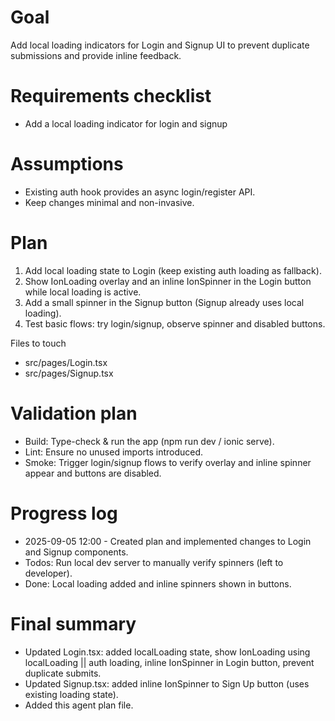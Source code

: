 # Goal
Add local loading indicators for Login and Signup UI to prevent duplicate submissions and provide inline feedback.

# Requirements checklist
- Add a local loading indicator for login and signup

# Assumptions
- Existing auth hook provides an async login/register API.
- Keep changes minimal and non-invasive.

# Plan
1. Add local loading state to Login (keep existing auth loading as fallback).
2. Show IonLoading overlay and an inline IonSpinner in the Login button while local loading is active.
3. Add a small spinner in the Signup button (Signup already uses local loading).
4. Test basic flows: try login/signup, observe spinner and disabled buttons.

Files to touch
- src/pages/Login.tsx
- src/pages/Signup.tsx

# Validation plan
- Build: Type-check & run the app (npm run dev / ionic serve).
- Lint: Ensure no unused imports introduced.
- Smoke: Trigger login/signup flows to verify overlay and inline spinner appear and buttons are disabled.

# Progress log
- 2025-09-05 12:00 - Created plan and implemented changes to Login and Signup components.
- Todos: Run local dev server to manually verify spinners (left to developer).
- Done: Local loading added and inline spinners shown in buttons.

# Final summary
- Updated Login.tsx: added localLoading state, show IonLoading using localLoading || auth loading, inline IonSpinner in Login button, prevent duplicate submits.
- Updated Signup.tsx: added inline IonSpinner to Sign Up button (uses existing loading state).
- Added this agent plan file.
